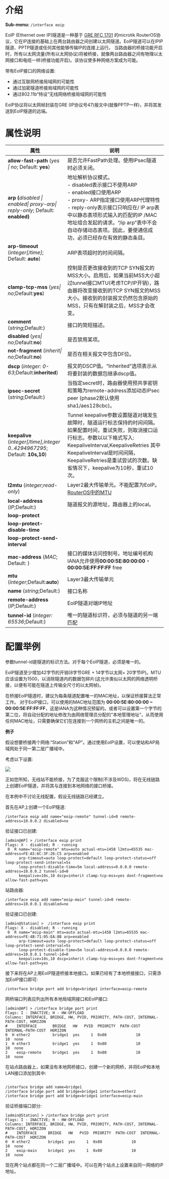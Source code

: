 # 介绍

**Sub-menu:** `/interface eoip`

EoIP (Ethernet over IP)隧道是一种基于 [GRE RFC 1701](https://tools.ietf.org/html/rfc1701) 的microtik RouterOS协议，它在IP连接的基础上在两台路由器之间创建以太网隧道。EoIP隧道可以在IPIP隧道、PPTP隧道或任何其他能够传输IP的连接上运行。
当路由器的桥接功能开启时，所有以太网流量(所有以太网协议)将被桥接，就像两台路由器之间有物理以太网接口和电缆一样(桥接功能开启)。该协议使多种网络方案成为可能。

带有EoIP接口的网络设置:

- 通过互联网桥接局域网的可能性
- 通过加密隧道桥接局域网的可能性
- 通过802.11b“特设”无线网络桥接局域网的可能性

EoIP协议将以太网帧封装在GRE (IP协议号47)报文中(就像PPTP一样)，并将其发送到EoIP隧道的远端。

# 属性说明

| 属性                                                                           | 说明                                                                                                                                                                                                                                                                                                 |
| ------------------------------------------------------------------------------ | ---------------------------------------------------------------------------------------------------------------------------------------------------------------------------------------------------------------------------------------------------------------------------------------------------- |
| **allow-fast-path** (_yes \| no_; Default: **yes**)                            | 是否允许FastPath处理。使用IPsec隧道时必须关闭。                                                                                                                                                                                                                                                      |
| **arp (**_disabled \| enabled\| proxy-arp\| reply-only_; Default: **enabled)** | 地址解析协议模式。<br>- disabled表示接口不使用ARP<br>- enabled接口使用ARP<br>- proxy- ARP指定接口使用ARP代理特性<br>- reply-only表示接口只响应在/ IP arp表中以静态表项形式输入的匹配的IP /MAC地址组合发起的请求。“/ip arp”表中不会自动存储动态表项。因此，要使通信成功，必须已经存在有效的静态条目。 |
| **arp-timeout** (_integer[/time]_; Default: **auto**)                          | ARP表项超时的时间间隔。                                                                                                                                                                                                                                                                              |
| **clamp-tcp-mss** (_yes\| no_;Default:**yes**)                                 | 控制是否更改接收到的TCP SYN报文的MSS大小。启用后，如果当前MSS大小超过tunnel接口MTU(考虑TCP/IP开销)，路由器将改变接收到的TCP SYN报文的MSS大小。接收到的封装报文仍然包含原始的MSS，只有在解封装之后，MSS才会改变。                                                                                     |
| **comment** (_string_;Default:)                                                | 接口的简短描述。                                                                                                                                                                                                                                                                                     |
| **disabled** (_yes\| no_;Default:**no**)                                       | 是否禁用某项。                                                                                                                                                                                                                                                                                       |
| **not-fragment** (_inherit\| no_;Default:**no**)                               | 是否在相关报文中包含DF位。                                                                                                                                                                                                                                                                           |
| **dscp** (_integer: 0-63_;Default:**inherited**)                               | 报文的DSCP值。“Inherited”选项表示从将要封装的数据包继承dscp值。                                                                                                                                                                                                                                      |
| **ipsec-secret** (_string_;Default:)                                           | 当指定secret时，路由器使用预共享密钥和策略为remote-address添加动态IPsec peer (phase2默认使用sha1/aes128cbc)。                                                                                                                                                                                        |
| **keepalive** (_integer[/time],integer 0..4294967295_; Default: **10s,10**)    | Tunnel keepalive参数设置隧道对端发生故障时，隧道运行标志保持的时间间隔。如果配置时间，重试失败，则取消接口运行标志。参数以以下格式写入: KeepaliveInterval,KeepaliveRetries 其中KeepaliveInterval是时间间隔，KeepaliveRetries是重试尝试的次数。缺省情况下，keepalive为10秒，重试10次。                |
| **l2mtu** (_integer;read-only_)                                                | Layer2最大传输单元。不能配置为EoIP。[RouterOS中的MTU](https://help.mikrotik.com/docs/display/ROS/MTU+in+RouterOS)                                                                                                                                                                                    |
| **local-address** (_IP_;Default:)                                              | 隧道报文的源地址，路由器上的local。                                                                                                                                                                                                                                                                  |
| **loop-protect**                                                               |                                                                                                                                                                                                                                                                                                      |
| **loop-protect-disable-time**                                                  |                                                                                                                                                                                                                                                                                                      |
| **loop-protect-send-interval**                                                 |                                                                                                                                                                                                                                                                                                      |
| **mac-address** (_MAC_; Default: )                                             | 接口的媒体访问控制号。地址编号机构IANA允许使用**00:00:5E:80:00:00 - 00:00:5E:FF:FF:FF** free                                                                                                                                                                                                         | 范围内的MAC地址 |
| **mtu** (_integer_;Default:**auto**)                                           | Layer3最大传输单元                                                                                                                                                                                                                                                                                   |
| **name** (_string_;Default:)                                                   | 接口名称                                                                                                                                                                                                                                                                                             |
| **remote-address** (_IP_;Default:)                                             | EoIP隧道对端IP地址                                                                                                                                                                                                                                                                                   |
| **tunnel-id** (_integer: 65536_;Default:)                                      | 唯一的隧道标识符，必须与隧道的另一端匹配                                                                                                                                                                                                                                                             |

# 配置举例

参数tunnel-id是隧道的标识方法。对于每个EoIP隧道，必须是唯一的。

EoIP隧道至少增加42字节的开销(8字节GRE + 14字节以太网+ 20字节IP)。MTU应该设置为1500，以消除隧道内的数据包碎片(这允许类似以太网的网络透明桥接，以便有可能在隧道上传输全尺寸的以太网帧)。

在桥接EoIP隧道时，建议为每条隧道配置唯一的MAC地址，以保证桥接算法正常工作。 对于EoIP接口，可以使用的MAC地址范围为 
 **00:00:5E:80:00:00 ~ 00:00:5E:FF:FF:FF**，这是IANA为这种情况预留的。或者可以设置第一个字节的第二位，将自动分配的地址修改为由网络管理员分配的“本地管理地址”，从而使用任何MAC地址，只需要确保它们在连接到一个网桥的主机之间是唯一的。

**例子**

假设想要桥接两个网络:“Station”和“AP”。通过使用EoIP设置，可以使站和AP局域网处于同一第二层广播域中。

考虑以下设置:

![](https://help.mikrotik.com/docs/download/attachments/24805521/Eoip-example.jpg?version=1&modificationDate=1612793527009&api=v2)

正如您所知，无线站不能桥接，为了克服这个限制(不涉及WDS)，将在无线链路上创建EoIP隧道，并将其与连接到本地网络的接口桥接。

在本例中不讨论无线配置，假设无线链路已经建立。

首先在AP上创建一个EoIP隧道:

`/interface eoip add name="eoip-remote" tunnel-id=0 remote-address=10.0.0.2 disabled=no`

验证接口已创建:

```shell
[admin@AP] > /interface eoip print
Flags: X - disabled; R - running
 0  R name="eoip-remote" mtu=auto actual-mtu=1458 l2mtu=65535 mac-address=FE:A5:6C:3F:26:C5 arp=enabled
      arp-timeout=auto loop-protect=default loop-protect-status=off loop-protect-send-interval=5s
      loop-protect-disable-time=5m local-address=0.0.0.0 remote-address=10.0.0.2 tunnel-id=0
      keepalive=10s,10 dscp=inherit clamp-tcp-mss=yes dont-fragment=no allow-fast-path=yes
```

站路由器:

`/interface eoip add name="eoip-main" tunnel-id=0 remote-address=10.0.0.1 disabled=no`

验证接口已创建:

```shell
[admin@Station] >  /interface eoip print
Flags: X - disabled; R - running
 0  R name="eoip-main" mtu=auto actual-mtu=1458 l2mtu=65535 mac-address=FE:4B:71:05:EA:8B arp=enabled
      arp-timeout=auto loop-protect=default loop-protect-status=off loop-protect-send-interval=5s
      loop-protect-disable-time=5m local-address=0.0.0.0 remote-address=10.0.0.1 tunnel-id=0
      keepalive=10s,10 dscp=inherit clamp-tcp-mss=yes dont-fragment=no allow-fast-path=yes
```

接下来将在AP上用EoIP隧道桥接本地接口。如果已经有了本地桥接接口，只需添加EoIP接口即可:

`/interface bridge port add bridge=bridge1 interface=eoip-remote`

网桥端口列表应列出所有本地局域网接口和EoIP接口:

```shell
[admin@AP] > /interface bridge port print
Flags: I - INACTIVE; H - HW-OFFLOAD
Columns: INTERFACE, BRIDGE, HW, PVID, PRIORITY, PATH-COST, INTERNAL-PATH-COST, HORIZON
#    INTERFACE       BRIDGE   HW   PVID  PRIORITY  PATH-COST  INTERNAL-PATH-COST  HORIZON
0  H ether2          bridge1  yes     1  0x80             10                  10  none  
1  H ether3          bridge1  yes     1  0x80             10                  10  none   
2    eoip-remote     bridge1  yes     1  0x80             10                  10  none
```

在站点路由器上，如果没有本地网桥接口，创建一个新的网桥，并将EoIP和本地LAN接口添加到其中:

```shell

/interface bridge add name=bridge1
/interface bridge port add bridge=bridge1 interface=ether2
/interface bridge port add bridge=bridge1 interface=eoip-main
```

验证桥接端口部分:

```shell
[admin@Station] > /interface bridge port print
Flags: I - INACTIVE; H - HW-OFFLOAD
Columns: INTERFACE, BRIDGE, HW, PVID, PRIORITY, PATH-COST, INTERNAL-PATH-COST, HORIZON
#    INTERFACE     BRIDGE   HW   PVID  PRIORITY  PATH-COST  INTERNAL-PATH-COST  HORIZON
0  H ether2        bridge1  yes     1  0x80             10                  10  none   
2    eoip-main     bridge1  yes     1  0x80             10                  10  none
```

现在两个站点都在同一个二层广播域中。可以在两个站点上设置来自同一网络的IP地址。